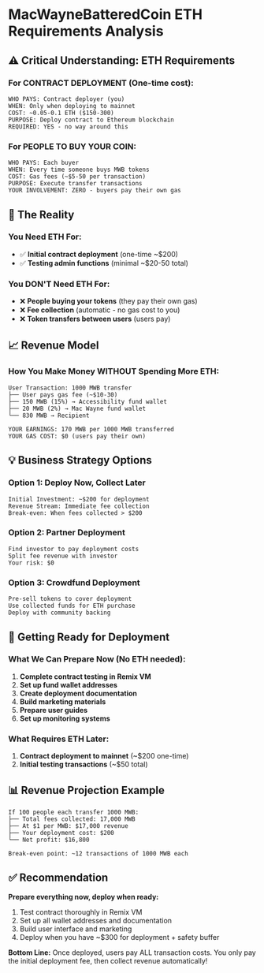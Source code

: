 # MacWayneBatteredCoin ETH Requirements Analysis

## ⚠️ Critical Understanding: ETH Requirements

### For CONTRACT DEPLOYMENT (One-time cost):
```
WHO PAYS: Contract deployer (you)
WHEN: Only when deploying to mainnet
COST: ~0.05-0.1 ETH ($150-300)
PURPOSE: Deploy contract to Ethereum blockchain
REQUIRED: YES - no way around this
```

### For PEOPLE TO BUY YOUR COIN:
```
WHO PAYS: Each buyer
WHEN: Every time someone buys MWB tokens
COST: Gas fees (~$5-50 per transaction)
PURPOSE: Execute transfer transactions
YOUR INVOLVEMENT: ZERO - buyers pay their own gas
```

## 🎯 The Reality

### You Need ETH For:
- ✅ **Initial contract deployment** (one-time ~$200)
- ✅ **Testing admin functions** (minimal ~$20-50 total)

### You DON'T Need ETH For:
- ❌ **People buying your tokens** (they pay their own gas)
- ❌ **Fee collection** (automatic - no gas cost to you)
- ❌ **Token transfers between users** (users pay)

## 📈 Revenue Model

### How You Make Money WITHOUT Spending More ETH:
```
User Transaction: 1000 MWB transfer
├── User pays gas fee (~$10-30)
├── 150 MWB (15%) → Accessibility fund wallet
├── 20 MWB (2%) → Mac Wayne fund wallet  
└── 830 MWB → Recipient

YOUR EARNINGS: 170 MWB per 1000 MWB transferred
YOUR GAS COST: $0 (users pay their own)
```

## 💡 Business Strategy Options

### Option 1: Deploy Now, Collect Later
```
Initial Investment: ~$200 for deployment
Revenue Stream: Immediate fee collection
Break-even: When fees collected > $200
```

### Option 2: Partner Deployment
```
Find investor to pay deployment costs
Split fee revenue with investor
Your risk: $0
```

### Option 3: Crowdfund Deployment
```
Pre-sell tokens to cover deployment
Use collected funds for ETH purchase
Deploy with community backing
```

## 🚀 Getting Ready for Deployment

### What We Can Prepare Now (No ETH needed):
1. **Complete contract testing in Remix VM**
2. **Set up fund wallet addresses**
3. **Create deployment documentation**
4. **Build marketing materials**
5. **Prepare user guides**
6. **Set up monitoring systems**

### What Requires ETH Later:
1. **Contract deployment to mainnet** (~$200 one-time)
2. **Initial testing transactions** (~$50 total)

## 📊 Revenue Projection Example

```
If 100 people each transfer 1000 MWB:
├── Total fees collected: 17,000 MWB
├── At $1 per MWB: $17,000 revenue
├── Your deployment cost: $200
└── Net profit: $16,800

Break-even point: ~12 transactions of 1000 MWB each
```

## ✅ Recommendation

**Prepare everything now, deploy when ready:**
1. Test contract thoroughly in Remix VM
2. Set up all wallet addresses and documentation
3. Build user interface and marketing
4. Deploy when you have ~$300 for deployment + safety buffer

**Bottom Line:** Once deployed, users pay ALL transaction costs. You only pay the initial deployment fee, then collect revenue automatically!
